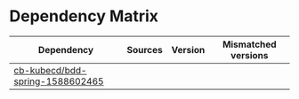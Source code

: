 # Dependency Matrix

Dependency | Sources | Version | Mismatched versions
---------- | ------- | ------- | -------------------
[cb-kubecd/bdd-spring-1588602465](https://github.com/cb-kubecd/bdd-spring-1588602465.git) |  | []() | 
